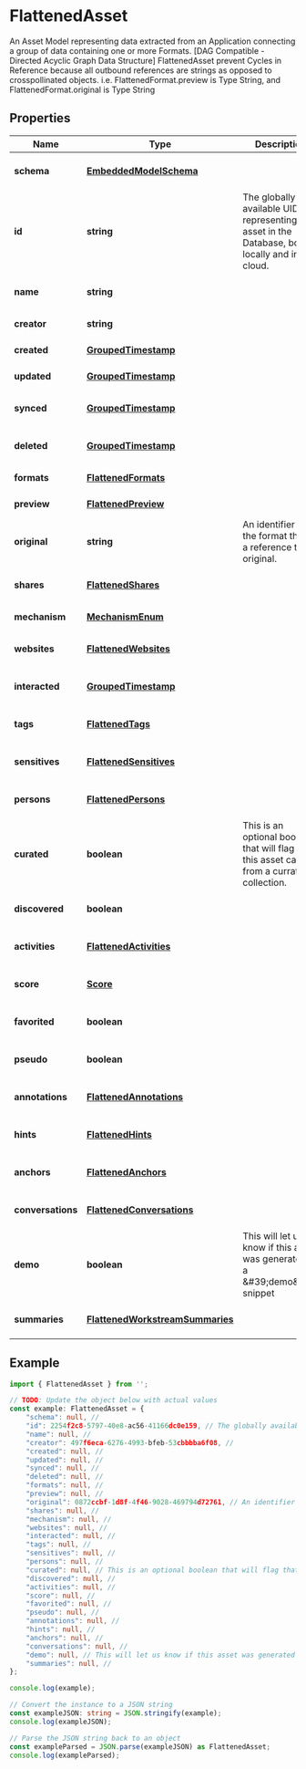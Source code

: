 
# FlattenedAsset

An Asset Model representing data extracted from an Application connecting a group of data containing one or more Formats. [DAG Compatible - Directed Acyclic Graph Data Structure]  FlattenedAsset prevent Cycles in Reference because all outbound references are strings as opposed to crosspollinated objects.  i.e. FlattenedFormat.preview is Type String, and FlattenedFormat.original is Type String

## Properties

Name | Type | Description | Notes
------------ | ------------- | ------------- | -------------
**schema** | [**EmbeddedModelSchema**](EmbeddedModelSchema) |  | [optional] [default to undefined]
**id** | **string** | The globally available UID representing the asset in the Database, both locally and in the cloud. | [default to undefined]
**name** | **string** |  | [optional] [default to undefined]
**creator** | **string** |  | [default to undefined]
**created** | [**GroupedTimestamp**](GroupedTimestamp) |  | [default to undefined]
**updated** | [**GroupedTimestamp**](GroupedTimestamp) |  | [default to undefined]
**synced** | [**GroupedTimestamp**](GroupedTimestamp) |  | [optional] [default to undefined]
**deleted** | [**GroupedTimestamp**](GroupedTimestamp) |  | [optional] [default to undefined]
**formats** | [**FlattenedFormats**](FlattenedFormats) |  | [default to undefined]
**preview** | [**FlattenedPreview**](FlattenedPreview) |  | [default to undefined]
**original** | **string** | An identifier of the format that is a reference to the original. | [default to undefined]
**shares** | [**FlattenedShares**](FlattenedShares) |  | [optional] [default to undefined]
**mechanism** | [**MechanismEnum**](MechanismEnum) |  | [default to undefined]
**websites** | [**FlattenedWebsites**](FlattenedWebsites) |  | [optional] [default to undefined]
**interacted** | [**GroupedTimestamp**](GroupedTimestamp) |  | [optional] [default to undefined]
**tags** | [**FlattenedTags**](FlattenedTags) |  | [optional] [default to undefined]
**sensitives** | [**FlattenedSensitives**](FlattenedSensitives) |  | [optional] [default to undefined]
**persons** | [**FlattenedPersons**](FlattenedPersons) |  | [optional] [default to undefined]
**curated** | **boolean** | This is an optional boolean that will flag that this asset came from a currated collection. | [optional] [default to undefined]
**discovered** | **boolean** |  | [optional] [default to undefined]
**activities** | [**FlattenedActivities**](FlattenedActivities) |  | [optional] [default to undefined]
**score** | [**Score**](Score) |  | [optional] [default to undefined]
**favorited** | **boolean** |  | [optional] [default to undefined]
**pseudo** | **boolean** |  | [optional] [default to undefined]
**annotations** | [**FlattenedAnnotations**](FlattenedAnnotations) |  | [optional] [default to undefined]
**hints** | [**FlattenedHints**](FlattenedHints) |  | [optional] [default to undefined]
**anchors** | [**FlattenedAnchors**](FlattenedAnchors) |  | [optional] [default to undefined]
**conversations** | [**FlattenedConversations**](FlattenedConversations) |  | [optional] [default to undefined]
**demo** | **boolean** | This will let us know if this asset was generated as a \&#39;demo\&#39; snippet | [optional] [default to undefined]
**summaries** | [**FlattenedWorkstreamSummaries**](FlattenedWorkstreamSummaries) |  | [optional] [default to undefined]

## Example

```typescript
import { FlattenedAsset } from '';

// TODO: Update the object below with actual values
const example: FlattenedAsset = {
    "schema": null, // 
    "id": 2254f2c8-5797-40e8-ac56-41166dc0e159, // The globally available UID representing the asset in the Database, both locally and in the cloud.
    "name": null, // 
    "creator": 497f6eca-6276-4993-bfeb-53cbbbba6f08, // 
    "created": null, // 
    "updated": null, // 
    "synced": null, // 
    "deleted": null, // 
    "formats": null, // 
    "preview": null, // 
    "original": 0872ccbf-1d8f-4f46-9028-469794d72761, // An identifier of the format that is a reference to the original.
    "shares": null, // 
    "mechanism": null, // 
    "websites": null, // 
    "interacted": null, // 
    "tags": null, // 
    "sensitives": null, // 
    "persons": null, // 
    "curated": null, // This is an optional boolean that will flag that this asset came from a currated collection.
    "discovered": null, // 
    "activities": null, // 
    "score": null, // 
    "favorited": null, // 
    "pseudo": null, // 
    "annotations": null, // 
    "hints": null, // 
    "anchors": null, // 
    "conversations": null, // 
    "demo": null, // This will let us know if this asset was generated as a \&#39;demo\&#39; snippet
    "summaries": null, // 
};

console.log(example);

// Convert the instance to a JSON string
const exampleJSON: string = JSON.stringify(example);
console.log(exampleJSON);

// Parse the JSON string back to an object
const exampleParsed = JSON.parse(exampleJSON) as FlattenedAsset;
console.log(exampleParsed);
```




